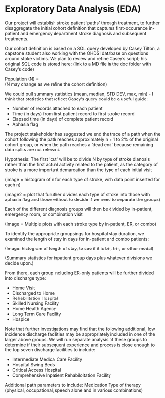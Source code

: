 # Exploratory Data Analysis (EDA)

Our project will establish stroke patient ‘paths’ through treatment, to further disaggregate the initial cohort definition that captures first-occurance in-patient and emergency department stroke diagnosis and subsequent treatments.

Our cohort definition is based on a SQL query developed by Casey Tilton, a capstone student also working with the OHDSI database on questions around stoke victims.  We plan to review and refine Casey’s script; his original SQL code is stored here: (link to a MD file in the doc folder with Casey’s code)

Population (N) =  
(N may change as we refine the cohort definition)

We could pull summary statistics (mean, median, STD DEV, max, min) - I think that statistics that reflect Casey’s query could be a useful guide:
* Number of records attached to each patient
* Time (in days) from first patient record to first stroke record
* Elapsed time (in days) of complete patient record
* Aphasia flag

The project stakeholder has suggested we end the trace of a path when the cohort following the path reaches approximately n =  1 to 2% of the original cohort group, or when the path reaches a ‘dead end’ because remaining data splits are not relevant.

Hypothesis: The first 'cut' will be to divide N by type of stroke dianosis rather than the first actual activity related to the patient, as the category of stroke is a more important demarcation than the type of each initial visit

(image = histogram of n for each type of stroke, with data point inserted for each n)

(image2 = plot that furuther divides each type of stroke into those with aphasia flag and those without to decide if we need to separate the groups)

Each of the different diagnosis groups will then be divided by in-patient, emergency room, or combination visit

(Image = Multiple plots with each stroke type by in-patient, ER, or combo)

To identify the appropriate groupsings for hospital stay duration, we examined the length of stay in days for in-patient and combo patients: 

(Image: histogram of length of stay, to see if it is bi-, tri-, or other modal)

(Summary statistics for inpatient group days plus whatever divisions we decide upon.)

From there, each group including ER-only patients will be further divided into discharge type:
* Home Visit
* Discharged to Home
* Rehabilitation Hospital
* Skilled Nursing Facility
* Home Health Agency
* Long Term Care Facility
* Hospice

Note that further investigations may find that the following additional, low incidence discharge facilities may be appropriately included in one of the larger above groups.  We will run separate analysis of these groups to determine if their subsequent experience and process is close enough to the top seven discharge facilities to include:
* Intermediate Medical Care Facility
* Hospital Swing Beds
* Critical Access Hospital
* Comprehensive Inpatient Rehabiloitation Facility

Additional path parameters to include:
Medication
Type of therapy (physical, occupational, speech alone and in various combinations)
